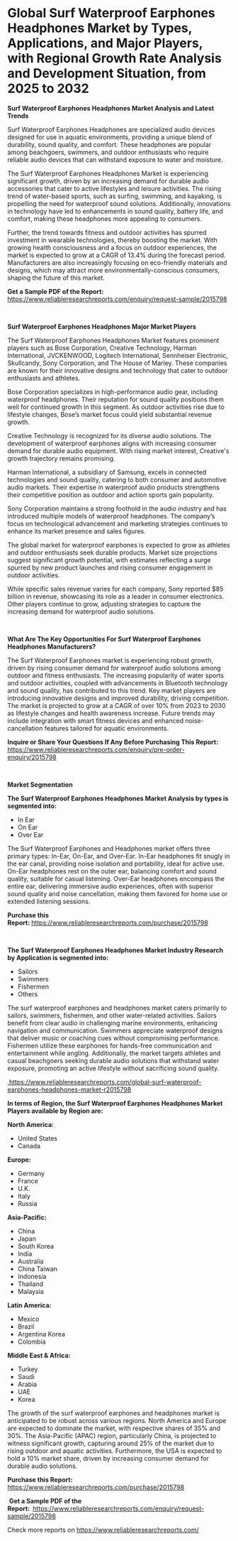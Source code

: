 <p><h1>Global Surf Waterproof Earphones Headphones Market by Types, Applications, and Major Players, with Regional Growth Rate Analysis and Development Situation, from 2025 to 2032</h1></p><p><strong>Surf Waterproof Earphones Headphones Market Analysis and Latest Trends</strong></p>
<p><p>Surf Waterproof Earphones Headphones are specialized audio devices designed for use in aquatic environments, providing a unique blend of durability, sound quality, and comfort. These headphones are popular among beachgoers, swimmers, and outdoor enthusiasts who require reliable audio devices that can withstand exposure to water and moisture.</p><p>The Surf Waterproof Earphones Headphones Market is experiencing significant growth, driven by an increasing demand for durable audio accessories that cater to active lifestyles and leisure activities. The rising trend of water-based sports, such as surfing, swimming, and kayaking, is propelling the need for waterproof sound solutions. Additionally, innovations in technology have led to enhancements in sound quality, battery life, and comfort, making these headphones more appealing to consumers.</p><p>Further, the trend towards fitness and outdoor activities has spurred investment in wearable technologies, thereby boosting the market. With growing health consciousness and a focus on outdoor experiences, the market is expected to grow at a CAGR of 13.4% during the forecast period. Manufacturers are also increasingly focusing on eco-friendly materials and designs, which may attract more environmentally-conscious consumers, shaping the future of this market.</p></p>
<p><strong>Get a Sample PDF of the Report:&nbsp;</strong> <a href="https://www.reliableresearchreports.com/enquiry/request-sample/2015798?utm_campaign=3025&utm_medium=2&utm_source=Github&utm_content=ia&utm_term=29032025&utm_id=surf-waterproof-earphones-headphones">https://www.reliableresearchreports.com/enquiry/request-sample/2015798</a></p>
<p>&nbsp;</p>
<p><strong>Surf Waterproof Earphones Headphones Major Market Players</strong></p>
<p><p>The Surf Waterproof Earphones Headphones Market features prominent players such as Bose Corporation, Creative Technology, Harman International, JVCKENWOOD, Logitech International, Sennheiser Electronic, Skullcandy, Sony Corporation, and The House of Marley. These companies are known for their innovative designs and technology that cater to outdoor enthusiasts and athletes.</p><p>Bose Corporation specializes in high-performance audio gear, including waterproof headphones. Their reputation for sound quality positions them well for continued growth in this segment. As outdoor activities rise due to lifestyle changes, Bose’s market focus could yield substantial revenue growth.</p><p>Creative Technology is recognized for its diverse audio solutions. The development of waterproof earphones aligns with increasing consumer demand for durable audio equipment. With rising market interest, Creative's growth trajectory remains promising.</p><p>Harman International, a subsidiary of Samsung, excels in connected technologies and sound quality, catering to both consumer and automotive audio markets. Their expertise in waterproof audio products strengthens their competitive position as outdoor and action sports gain popularity.</p><p>Sony Corporation maintains a strong foothold in the audio industry and has introduced multiple models of waterproof headphones. The company’s focus on technological advancement and marketing strategies continues to enhance its market presence and sales figures.</p><p>The global market for waterproof earphones is expected to grow as athletes and outdoor enthusiasts seek durable products. Market size projections suggest significant growth potential, with estimates reflecting a surge spurred by new product launches and rising consumer engagement in outdoor activities.</p><p>While specific sales revenue varies for each company, Sony reported $85 billion in revenue, showcasing its role as a leader in consumer electronics. Other players continue to grow, adjusting strategies to capture the increasing demand for waterproof audio solutions.</p></p>
<p>&nbsp;</p>
<p><strong>What Are The Key Opportunities For Surf Waterproof Earphones Headphones Manufacturers?</strong></p>
<p><p>The Surf Waterproof Earphones market is experiencing robust growth, driven by rising consumer demand for waterproof audio solutions among outdoor and fitness enthusiasts. The increasing popularity of water sports and outdoor activities, coupled with advancements in Bluetooth technology and sound quality, has contributed to this trend. Key market players are introducing innovative designs and improved durability, driving competition. The market is projected to grow at a CAGR of over 10% from 2023 to 2030 as lifestyle changes and health awareness increase. Future trends may include integration with smart fitness devices and enhanced noise-cancellation features tailored for aquatic environments.</p></p>
<p><strong>Inquire or Share Your Questions If Any Before Purchasing This Report:</strong> <a href="https://www.reliableresearchreports.com/enquiry/pre-order-enquiry/2015798?utm_campaign=3025&utm_medium=2&utm_source=Github&utm_content=ia&utm_term=29032025&utm_id=surf-waterproof-earphones-headphones">https://www.reliableresearchreports.com/enquiry/pre-order-enquiry/2015798</a></p>
<p>&nbsp;</p>
<p><strong>Market Segmentation</strong></p>
<p><strong>The Surf Waterproof Earphones Headphones Market Analysis by types is segmented into:</strong></p>
<p><ul><li>In Ear</li><li>On Ear</li><li>Over Ear</li></ul></p>
<p><p>The Surf Waterproof Earphones and Headphones market offers three primary types: In-Ear, On-Ear, and Over-Ear. In-Ear headphones fit snugly in the ear canal, providing noise isolation and portability, ideal for active use. On-Ear headphones rest on the outer ear, balancing comfort and sound quality, suitable for casual listening. Over-Ear headphones encompass the entire ear, delivering immersive audio experiences, often with superior sound quality and noise cancellation, making them favored for home use or extended listening sessions.</p></p>
<p><strong>Purchase this Report:&nbsp;</strong><a href="https://www.reliableresearchreports.com/purchase/2015798?utm_campaign=3025&utm_medium=2&utm_source=Github&utm_content=ia&utm_term=29032025&utm_id=surf-waterproof-earphones-headphones">https://www.reliableresearchreports.com/purchase/2015798</a></p>
<p>&nbsp;</p>
<p><strong>The Surf Waterproof Earphones Headphones Market Industry Research by Application is segmented into:</strong></p>
<p><ul><li>Sailors</li><li>Swimmers</li><li>Fishermen</li><li>Others</li></ul></p>
<p><p>The surf waterproof earphones and headphones market caters primarily to sailors, swimmers, fishermen, and other water-related activities. Sailors benefit from clear audio in challenging marine environments, enhancing navigation and communication. Swimmers appreciate waterproof designs that deliver music or coaching cues without compromising performance. Fishermen utilize these earphones for hands-free communication and entertainment while angling. Additionally, the market targets athletes and casual beachgoers seeking durable audio solutions that withstand water exposure, promoting an active lifestyle without sacrificing sound quality.</p></p>
<p><a href="https://www.reliableresearchreports.com/global-surf-waterproof-earphones-headphones-market-r2015798?utm_campaign=3025&utm_medium=2&utm_source=Github&utm_content=ia&utm_term=29032025&utm_id=surf-waterproof-earphones-headphones">&nbsp;https://www.reliableresearchreports.com/global-surf-waterproof-earphones-headphones-market-r2015798</a></p>
<p><strong>In terms of Region, the Surf Waterproof Earphones Headphones Market Players available by Region are:</strong></p>
<p>
    <p> <strong> North America: </strong>
        <ul>
            <li>United States</li>
            <li>Canada</li>
        </ul>
        </p> 
    <p> <strong> Europe: </strong>
        <ul>
            <li>Germany</li>
            <li>France</li>
            <li>U.K.</li>
            <li>Italy</li>
            <li>Russia</li>
        </ul>
        </p> 
    <p> <strong> Asia-Pacific: </strong>
        <ul>
            <li>China</li>
            <li>Japan</li>
            <li>South Korea</li>
            <li>India</li>
            <li>Australia</li>
            <li>China Taiwan</li>
            <li>Indonesia</li>
            <li>Thailand</li>
            <li>Malaysia</li>
        </ul>
        </p> 
    <p> <strong> Latin America: </strong>
        <ul>
            <li>Mexico</li>
            <li>Brazil</li>
            <li>Argentina Korea</li>
            <li>Colombia</li>
        </ul>
        </p> 
    <p> <strong> Middle East & Africa: </strong>
        <ul>
            <li>Turkey</li>
            <li>Saudi</li>
            <li>Arabia</li>
            <li>UAE</li>
            <li>Korea</li>
        </ul>
    </p>
    </p>
<p><p>The growth of the surf waterproof earphones and headphones market is anticipated to be robust across various regions. North America and Europe are expected to dominate the market, with respective shares of 35% and 30%. The Asia-Pacific (APAC) region, particularly China, is projected to witness significant growth, capturing around 25% of the market due to rising outdoor and aquatic activities. Furthermore, the USA is expected to hold a 10% market share, driven by increasing consumer demand for durable audio solutions.</p></p>
<p><strong>Purchase this Report: </strong><a href="https://www.reliableresearchreports.com/purchase/2015798?utm_campaign=3025&utm_medium=2&utm_source=Github&utm_content=ia&utm_term=29032025&utm_id=surf-waterproof-earphones-headphones">https://www.reliableresearchreports.com/purchase/2015798</a></p>
<p>&nbsp;<strong>Get a Sample PDF of the Report:&nbsp;&nbsp;</strong><a href="https://www.reliableresearchreports.com/enquiry/request-sample/2015798?utm_campaign=3025&utm_medium=2&utm_source=Github&utm_content=ia&utm_term=29032025&utm_id=surf-waterproof-earphones-headphones">https://www.reliableresearchreports.com/enquiry/request-sample/2015798</a></p>
<p><strong></strong></p>
<p>Check more reports on <a href="https://www.reliableresearchreports.com/?utm_campaign=3025&utm_medium=2&utm_source=Github&utm_content=ia&utm_term=29032025&utm_id=surf-waterproof-earphones-headphones">https://www.reliableresearchreports.com/</a></p>